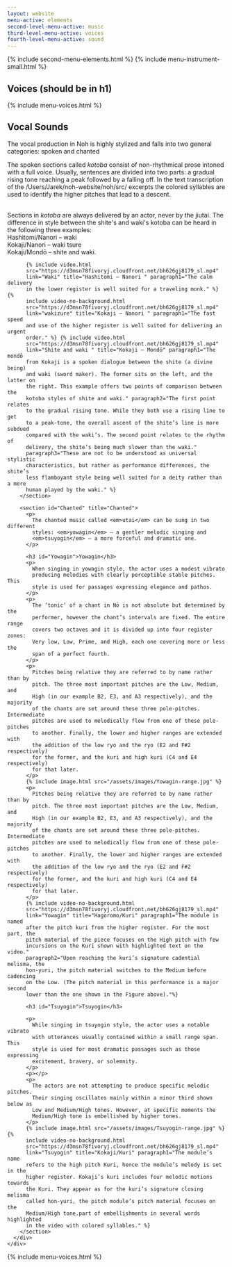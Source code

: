 ```yaml
---
layout: website
menu-active: elements
second-level-menu-active: music
third-level-menu-active: voices
fourth-level-menu-active: sound
---
```


{% include second-menu-elements.html %} {% include menu-instrument-small.html %}

<main class="page-content">
  <div class="wrapper">
    <h2 id="Voices">Voices (should be in h1)</h2>
    {% include menu-voices.html %}
  </div>

  <div class="text-container">
    <h2 id="Sound">Vocal Sounds</h2>
    <p>
      The vocal production in Noh is highly stylized and falls into two general
      categories: spoken and chanted
    </p>
  </div>
  <div class="tabs-container">
    <div class="tabs-container__links">
      <div class="wrapper">
        <div id="tabs"></div>
      </div>
    </div>
    <div class="tabs-container__content">
      <div class="wrapper">
        <section id="Spoken" title="Spoken">
          <p>
            The spoken sections called <em>kotoba</em> consist of non-rhythmical
            prose intoned with a full voice. Usually, sentences are divided into
            two parts: a gradual rising tone reaching a peak followed by a
            falling off. In the text transcription of the
            /Users/Jarek/noh-website/noh/src/ excerpts the colored syllables are
            used to identify the higher pitches that lead to a descent.
          </p>
          <p>
            <br />
            Sections in <em>kotoba</em> are always delivered by an actor, never
            by the jiutai. The difference in style between the shite's and
            waki's kotoba can be heard in the following three examples:
            <br />Hashitomi/Nanori – waki <br />Kokaji/Nanori – waki tsure
            <br />Kokaji/Mondō – shite and waki.
          </p>

          {% include video.html
          src="https://d3msn78fivoryj.cloudfront.net/bh626gj8179_sl.mp4"
          link="Waki" title="Hashitomi – Nanori " paragraph1="The calm delivery
          in the lower register is well suited for a traveling monk." %} {%
          include video-no-background.html
          src="https://d3msn78fivoryj.cloudfront.net/bh626gj8179_sl.mp4"
          link="wakizure" title="Kokaji – Nanori " paragraph1="The fast speed
          and use of the higher register is well suited for delivering an urgent
          order." %} {% include video.html
          src="https://d3msn78fivoryj.cloudfront.net/bh626gj8179_sl.mp4"
          link="Shite and waki " title="Kokaji – Mondō" paragraph1="The mondō
          from Kokaji is a spoken dialogue between the shite (a divine being)
          and waki (sword maker). The former sits on the left, and the latter on
          the right. This example offers two points of comparison between the
          kotoba styles of shite and waki." paragraph2="The first point relates
          to the gradual rising tone. While they both use a rising line to get
          to a peak-tone, the overall ascent of the shite’s line is more subdued
          compared with the waki’s. The second point relates to the rhythm of
          delivery, the shite’s being much slower than the waki."
          paragraph3="These are not to be understood as universal stylistic
          characteristics, but rather as performance differences, the shite’s
          less flamboyant style being well suited for a deity rather than a mere
          human played by the waki." %}
        </section>

        <section id="Chanted" title="Chanted">
          <p>
            The chanted music called <em>utai</em> can be sung in two different
            styles: <em>yowagin</em> – a gentler melodic singing and
            <em>tsuyogin</em> – a more forceful and dramatic one.
          </p>

          <h3 id="Yowagin">Yowagin</h3>
          <p>
            When singing in yowagin style, the actor uses a modest vibrato
            producing melodies with clearly perceptible stable pitches. This
            style is used for passages expressing elegance and pathos.
          </p>
          <p>
            The ‘tonic’ of a chant in Nō is not absolute but determined by the
            performer, however the chant’s intervals are fixed. The entire range
            covers two octaves and it is divided up into four register zones:
            Very low, Low, Prime, and High, each one covering more or less the
            span of a perfect fourth.
          </p>
          <p>
            Pitches being relative they are referred to by name rather than by
            pitch. The three most important pitches are the Low, Medium, and
            High (in our example B2, E3, and A3 respectively), and the majority
            of the chants are set around these three pole-pitches. Intermediate
            pitches are used to melodically flow from one of these pole-pitches
            to another. Finally, the lower and higher ranges are extended with
            the addition of the low ryo and the ryo (E2 and F#2 respectively)
            for the former, and the kuri and high kuri (C4 and E4 respectively)
            for that later.
          </p>
          {% include image.html src="/assets/images/Yowagin-range.jpg" %}
          <p>
            Pitches being relative they are referred to by name rather than by
            pitch. The three most important pitches are the Low, Medium, and
            High (in our example B2, E3, and A3 respectively), and the majority
            of the chants are set around these three pole-pitches. Intermediate
            pitches are used to melodically flow from one of these pole-pitches
            to another. Finally, the lower and higher ranges are extended with
            the addition of the low ryo and the ryo (E2 and F#2 respectively)
            for the former, and the kuri and high kuri (C4 and E4 respectively)
            for that later.
          </p>
          {% include video-no-background.html
          src="https://d3msn78fivoryj.cloudfront.net/bh626gj8179_sl.mp4"
          link="Yowagin" title="Hagoromo/Kuri" paragraph1="The module is named
          after the pitch kuri from the higher register. For the most part, the
          pitch material of the piece focuses on the High pitch with few
          incursions on the Kuri shown with highlighted text on the video."
          paragraph2="Upon reaching the kuri’s signature cadential melisma, the
          hon-yuri, the pitch material switches to the Medium before cadencing
          on the Low. (The pitch material in this performance is a major second
          lower than the one shown in the Figure above)."%}

          <h3 id="Tsuyogin">Tsuyogin</h3>

          <p>
            While singing in tsuyogin style, the actor uses a notable vibrato
            with utterances usually contained within a small range span. This
            style is used for most dramatic passages such as those expressing
            excitement, bravery, or solemnity.
          </p>
          <p></p>
          <p>
            The actors are not attempting to produce specific melodic pitches.
            Their singing oscillates mainly within a minor third shown below as
            Low and Medium/High tones. However, at specific moments the
            Medium/High tone is embellished by higher tones.
          </p>
          {% include image.html src="/assets/images/Tsuyogin-range.jpg" %} {%
          include video-no-background.html
          src="https://d3msn78fivoryj.cloudfront.net/bh626gj8179_sl.mp4"
          link="Tsuyogin" title="Kokaji/Kuri" paragraph1="The module’s name
          refers to the high pitch Kuri, hence the module’s melody is set in the
          higher register. Kokaji’s kuri includes four melodic motions towards
          the Kuri. They appear as for the kuri’s signature closing melisma
          called hon-yuri, the pitch module’s pitch material focuses on the
          Medium/High tone.part of embellishments in several words highlighted
          in the video with colored syllables." %}
        </section>
      </div>
    </div>
  </div>
  {% include menu-voices.html %}
</main>
